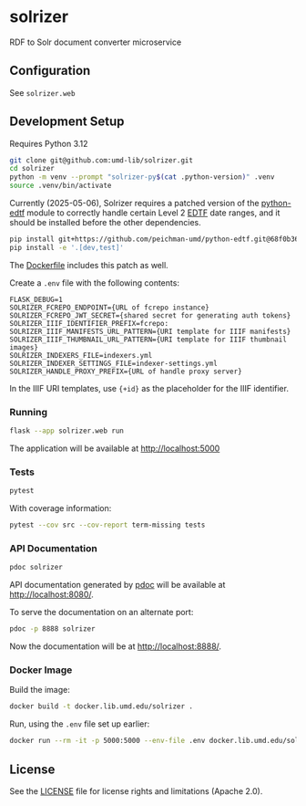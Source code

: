 # solrizer

RDF to Solr document converter microservice

## Configuration

See `solrizer.web`

## Development Setup

Requires Python 3.12

```zsh
git clone git@github.com:umd-lib/solrizer.git
cd solrizer
python -m venv --prompt "solrizer-py$(cat .python-version)" .venv
source .venv/bin/activate
```

Currently (2025-05-06), Solrizer requires a patched version of the 
[python-edtf] module to correctly handle certain Level 2 [EDTF] date 
ranges, and it should be installed before the other dependencies. 

```zsh
pip install git+https://github.com/peichman-umd/python-edtf.git@68f0b36deee03a355e6bec9f255d718f0d9f032b
pip install -e '.[dev,test]'
```

The [Dockerfile](Dockerfile) includes this patch as well.

Create a `.env` file with the following contents:

```
FLASK_DEBUG=1
SOLRIZER_FCREPO_ENDPOINT={URL of fcrepo instance}
SOLRIZER_FCREPO_JWT_SECRET={shared secret for generating auth tokens}
SOLRIZER_IIIF_IDENTIFIER_PREFIX=fcrepo:
SOLRIZER_IIIF_MANIFESTS_URL_PATTERN={URI template for IIIF manifests}
SOLRIZER_IIIF_THUMBNAIL_URL_PATTERN={URI template for IIIF thumbnail images}
SOLRIZER_INDEXERS_FILE=indexers.yml
SOLRIZER_INDEXER_SETTINGS_FILE=indexer-settings.yml
SOLRIZER_HANDLE_PROXY_PREFIX={URL of handle proxy server}
```

In the IIIF URI templates, use `{+id}` as the placeholder for the IIIF 
identifier.

### Running

```zsh
flask --app solrizer.web run
```

The application will be available at <http://localhost:5000>

### Tests

```zsh
pytest
```

With coverage information:

```zsh
pytest --cov src --cov-report term-missing tests
```

### API Documentation

```zsh
pdoc solrizer
```

API documentation generated by [pdoc](https://pdoc.dev/)
will be available at <http://localhost:8080/>.

To serve the documentation on an alternate port:

```zsh
pdoc -p 8888 solrizer
```

Now the documentation will be at <http://localhost:8888/>.

### Docker Image

Build the image:

```zsh
docker build -t docker.lib.umd.edu/solrizer .
```

Run, using the `.env` file set up earlier:

```zsh
docker run --rm -it -p 5000:5000 --env-file .env docker.lib.umd.edu/solrizer
```

## License

See the [LICENSE](LICENSE.md) file for license rights and
limitations (Apache 2.0).


[python-edtf]: https://pypi.org/project/edtf/
[EDTF]: https://www.loc.gov/standards/datetime/

